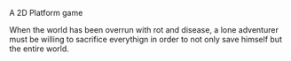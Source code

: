 A 2D Platform game

When the world has been overrun with rot and disease, a lone adventurer must be willing to sacrifice everythign in order to not only save himself but the entire world. 
